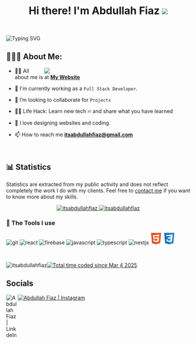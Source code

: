 <h1 align="center">Hi there! I'm Abdullah Fiaz <img src="https://media.giphy.com/media/hvRJCLFzcasrR4ia7z/giphy.gif" width="25px"> </h1>
<br>
   
![Typing SVG](https://readme-typing-svg.herokuapp.com?font=comfortaa&color=016EEA&size=24&width=800&lines=Currently+Working+as+a+Full-Stack+Developer;Open-Source+Developer;Nice+to+meet+you...)
<br>

   ## 👨🏻‍💻 About Me:

<img  src="https://media.tenor.com/2uyENRmiUt0AAAAC/coding.gif" width="400px" align="right" />

- 🙋‍♂️ All about me is at **[My Website](https://abdullahfiaz.netlify.app/)**

- 🔭 I'm currently working as a `Full Stack Developer`.

- 👯 I’m looking to collaborate for `Projects`

- 👨‍💻 Life Hack: Learn new tech :fire: and share what you have learned 

- 💓 I love designing websites and coding.

- 📫 How to reach me **itsabdullahfiaz@gmail.com**

<br>

## :bar_chart: Statistics
<p>Statistics are extracted from my public activity and does not reflect completely the work I do with my clients. Feel free to <a href="mailto:itsabdullahfiaz@gmail.com" target="_blank">contact me</a> if you want to know more about my skills.</p>
<p align="center">
<a href="https://github.com/itsabdullahfiaz">
  <img src="https://github-readme-stats.vercel.app/api?username=itsabdullahfiaz&show_icons=true&theme=buefy&count_private=true" alt="itsabdullahfiaz" height=180 width=45% />
</a>
<a href="https://github.com/itsabdullahfiaz">
  <img src="https://github-readme-stats.vercel.app/api/top-langs/?username=itsabdullahfiaz&layout=compact&hide=html&theme=buefy&langs_count=6" alt="itsabdullahfiaz" height=180  width=45% />
</a>
</p>

### :wrench: The Tools I use

<p align="left">
  <img src="https://www.vectorlogo.zone/logos/git-scm/git-scm-icon.svg" alt="git" width="32" height="32"/>
  <img src="https://www.vectorlogo.zone/logos/reactjs/reactjs-icon.svg" alt="react" width="32" height="32"/>
  <img src="https://cdn.worldvectorlogo.com/logos/firebase-1.svg" alt="firebase" width="32" height="32"/>
  <img src="https://www.vectorlogo.zone/logos/javascript/javascript-icon.svg" alt="javascript" width="32" height="32"/>
  <img src="https://www.vectorlogo.zone/logos/typescriptlang/typescriptlang-icon.svg" alt="typescript" width="32" height="32"/>
  <img src="https://www.vectorlogo.zone/logos/nextjs/nextjs-icon.svg" alt="nextjs" width="32" height="32"/>
  <img src="https://raw.githubusercontent.com/devicons/devicon/master/icons/html5/html5-original.svg" alt="html5" width="32" height="32"/>
  <img src="https://raw.githubusercontent.com/devicons/devicon/master/icons/css3/css3-original.svg" alt="css3" width="32" height="32"/>
</p>

<br />

<a href="https://wakatime.com/@7e0651d0-b198-41c5-9ac8-5a8fb3a8ffad"><img src="https://wakatime.com/badge/user/7e0651d0-b198-41c5-9ac8-5a8fb3a8ffad.svg" alt="Total time coded since Mar 4 2025" /></a>
<a href="https://github.com/itsabdullahfiaz">
  <img align="left" src="https://komarev.com/ghpvc/?username=itsabdullahfiaz" alt="itsabdullahfiaz" />
</a>
<br />


## Socials

<a href="https://www.linkedin.com/in/itsabdullahfiaz/">
  <img align="left" alt="Abdullah Fiaz | LinkdeIn" width="32" src="https://cdn.jsdelivr.net/npm/simple-icons@v3/icons/linkedin.svg" />
</a>
<a href="https://instagram.com/abdcodes">
  <img alt="Abdullah Fiaz | Instagram" width="32" src="https://cdn.jsdelivr.net/npm/simple-icons@v3/icons/instagram.svg" />
</a>